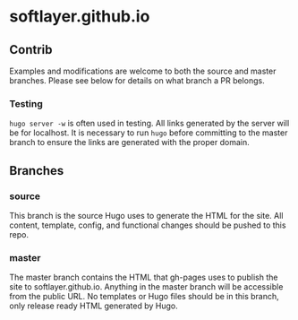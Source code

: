 # softlayer.github.io

## Contrib
Examples and modifications are welcome to both the source and master branches. Please see below for details on what branch a PR belongs.
### Testing
```hugo server -w``` is often used in testing. All links generated by the server will be for localhost. It is necessary to run ```hugo``` before committing to the master branch to ensure the links are generated with the proper domain.
## Branches
### source
This branch is the source Hugo uses to generate the HTML for the site. All content, template, config, and functional changes should be pushed to this repo.

### master
The master branch contains the HTML that gh-pages uses to publish the site to softlayer.github.io. Anything in the master branch will be accessible from the public URL. No templates or Hugo files should be in this branch, only release ready HTML generated by Hugo.
